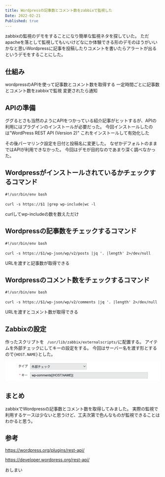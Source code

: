 ```yaml
---
title: Wordpressの記事数とコメント数をzabbixで監視した
Date: 2022-02-21
Published: true
---
```




zabbixの監視のデモをすることになり簡単な監視ネタを探していた。
ただapacheを落として監視してもいいけどなにか体験できる形のデモのほうがいいかなと思いWordpressに記事を投稿したりコメントを書いたらアラートが出るというデモをすることにした。


## 仕組み

wordpressのAPIを使って記事数とコメント数を取得する
一定時間ごとに記事数とコメント数をzabbixで監視
変更されたら通知


## APIの準備

ググるとさも当然のようにAPIをつかっている紹介記事がヒットするが、APIの利用にはプラグインのインストールが必要だった。
今回インストールしたのは"WordPress REST API (Version 2)"
これをインストールして有効化した

その後パーマリンク設定を日付と投稿名に変更した。
なぜかデフォルトのままではAPIが利用できなかった。
今回はデモが目的なのであまり深く調べなかった。



## Wordpressがインストールされているかチェックするコマンド

```shell
#!/usr/bin/env bash

curl -s https://$1 |grep wp-include|wc -l
```

curlしてwp-includeの数を数えただけ



## Wordpressの記事数をチェックするコマンド

```shell
#!/usr/bin/env bash 

curl -s https://$1/wp-json/wp/v2/posts |jq '. |length' 2>/dev/null
```


URLを渡すと記事数が取得できる


## Wordpressのコメント数をチェックするコマンド

```shell
#!/usr/bin/env bash 

curl -s https://$1/wp-json/wp/v2/comments |jq '. |length' 2>/dev/null
```

URLを渡すとコメント数が取得できる

## Zabbixの設定

作ったスクリプトを ` /usr/lib/zabbix/externalscripts/`に配置する。
アイテムを外部チェックにしてキーの設定をする。
今回はサーバー名を渡す形とするので`{HOST.NAME}`とした。

![image-20220221142837604](../image/p25/image-20220221142837604.png)

## まとめ

zabbixでWordpressの記事数とコメント数を取得してみました。
実際の監視で利用するケースは少ないと思うけど、工夫次第で色んなものが監視できることはわかると思う。



## 参考

https://wordpress.org/plugins/rest-api/

https://developer.wordpress.org/rest-api/



おしまい

